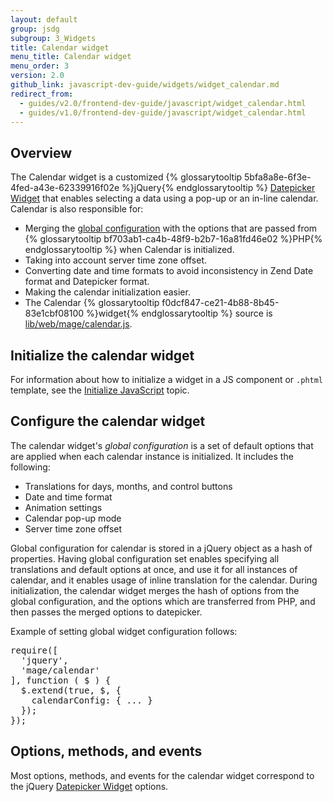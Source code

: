 ```yaml
---
layout: default
group: jsdg
subgroup: 3_Widgets
title: Calendar widget
menu_title: Calendar widget
menu_order: 3
version: 2.0
github_link: javascript-dev-guide/widgets/widget_calendar.md
redirect_from:
  - guides/v2.0/frontend-dev-guide/javascript/widget_calendar.html
  - guides/v1.0/frontend-dev-guide/javascript/widget_calendar.html
---
```


<h2 id="fedg_jquery-widget_calendar-overview">Overview</h2>

The Calendar widget is a customized {% glossarytooltip 5bfa8a8e-6f3e-4fed-a43e-62339916f02e %}jQuery{% endglossarytooltip %} <a href="http://api.jQueryui.com/datepicker/" target="_blank">Datepicker Widget</a> that enables selecting a data using a pop-up or an in-line calendar. Calendar is also responsible for:

*	Merging the <a href="#fedg_calendar_config">global configuration</a> with the options that are passed from {% glossarytooltip bf703ab1-ca4b-48f9-b2b7-16a81fd46e02 %}PHP{% endglossarytooltip %} when Calendar is initialized.
*	Taking into account server time zone offset.
*	Converting date and time formats to avoid inconsistency in Zend Date format and Datepicker format.
*	Making the calendar initialization easier.
*	The Calendar {% glossarytooltip f0dcf847-ce21-4b88-8b45-83e1cbf08100 %}widget{% endglossarytooltip %} source is <a href="{{site.mage2000url}}lib/web/mage/calendar.js" target="_blank">lib/web/mage/calendar.js</a>.

<h2 id="fedg_calendar_init">Initialize the calendar widget</h2>

For information about how to initialize a widget in a JS component or `.phtml` template, see the <a href="{{page.baseurl}}javascript-dev-guide/javascript/js_init.html" target="_blank">Initialize JavaScript</a> topic.

<h2 id="fedg_calendar_config">Configure the calendar widget</h2>

The calendar widget's *global configuration* is a set of default options that are applied when each calendar instance is initialized. It includes the following:

*	Translations for days, months, and control buttons
*	Date and time format
*	Animation settings
*	Calendar pop-up mode
*	Server time zone offset

Global configuration for calendar is stored in a jQuery object as a hash of properties. Having global configuration set enables specifying all translations and default options at once, and use it for all instances of calendar, and it enables usage of inline translation for the calendar. During initialization, the calendar widget merges the hash of options from the global configuration, and the options which are transferred from PHP, and then passes the merged options to datepicker. 

Example of setting global widget configuration follows:
<pre>require([
  'jquery',
  'mage/calendar'
], function ( $ ) {
  $.extend(true, $, {
    calendarConfig: { ... }
  });
});
</pre>


<h2 id="fedg_calendar_options">Options, methods, and events</h2>

<p>Most options, methods, and events for the calendar widget correspond to the jQuery <a href="http://api.jqueryui.com/datepicker/" target="_blank">Datepicker Widget</a> options.</p>


